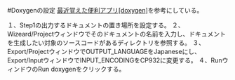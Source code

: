 #Doxygenの設定
[最近覚えた便利アプリ[doxygen]](https://qiita.com/wakaba130/items/faa6671bd5c954cb2d02#%E4%BD%BF%E3%81%84%E6%96%B9doxygen%E5%AE%9F%E8%A1%8C%E7%B7%A8)を参考にしている。

１、Step1の出力するドキュメントの置き場所を設定する。
２、Wizeard/Projectウィンドウでそのドキュメントの名前を入力し、ドキュメントを生成したい対象のソースコードがあるディレクトリを参照する。
３、Export/ProjectウィンドウでOUTPUT_LANGUAGEをJapaneseにし、Export/InputウィンドウでINPUT_ENCODINGをCP932に変更する。
４、RunウィンドウのRun doxygenをクリックする。
